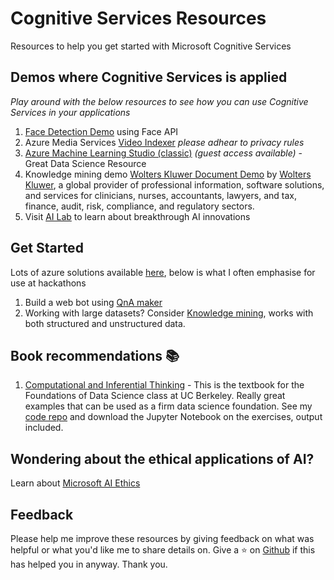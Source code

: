 # Cognitive Services Resources
Resources to help you get started with Microsoft Cognitive Services

## Demos where Cognitive Services is applied
 *Play around with the below resources to see how you can use Cognitive Services in your applications*

 1. [Face Detection Demo](https://azure.microsoft.com/en-us/services/cognitive-services/face/#demo) using Face API 
 2. Azure Media Services [Video Indexer](https://www.videoindexer.ai/media/library) *please adhear to privacy rules*
 3. [Azure Machine Learning Studio (classic)](https://studio.azureml.net/) *(guest access available)* - Great Data Science Resource
 3. Knowledge mining demo [Wolters Kluwer Document Demo](http://wolterskluwereap.azurewebsites.net/) by [Wolters Kluwer](https://www.wolterskluwer.com/en), a global provider of professional information, software solutions, and services for clinicians, nurses, accountants, lawyers, and tax, finance, audit, risk, compliance, and regulatory sectors.
 4. Visit [AI Lab](https://www.ailab.microsoft.com/) to learn about breakthrough AI innovations

## Get Started
 Lots of azure solutions available [here](https://azure.microsoft.com/en-au/solutions/), below is what I often emphasise for use at hackathons
 
 1. Build a web bot using [QnA maker](https://www.qnamaker.ai/)
 2. Working with large datasets? Consider [Knowledge mining](https://azure.microsoft.com/en-au/solutions/knowledge-mining/#products), works with both structured and unstructured data.

## Book recommendations 📚
 1. [Computational and Inferential Thinking](https://www.inferentialthinking.com/chapters/intro.html) - This is the textbook for the Foundations of Data Science class at UC Berkeley. Really great examples that can be used as a firm data science foundation. See my [code repo](https://github.com/Fruitymo/learn-data-science-method) and download the Jupyter Notebook on the exercises, output included.

## Wondering about the ethical applications of AI? 
Learn about [Microsoft AI Ethics](https://aka.ms/ai-ethics)

## Feedback
Please help me improve these resources by giving feedback on what was helpful or what you'd like me to share details on. Give a ⭐ on [Github](https://github.com/Fruitymo/cognitive-services-resources) if this has helped you in anyway. Thank you.